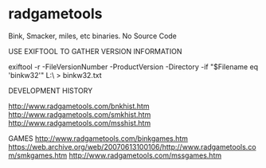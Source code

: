 # radgametools
Bink, Smacker, miles, etc binaries. No Source Code

USE EXIFTOOL TO GATHER VERSION INFORMATION

exiftool -r -FileVersionNumber -ProductVersion -Directory -if "$Filename eq 'binkw32'" L:\ > binkw32.txt

DEVELOPMENT HISTORY

http://www.radgametools.com/bnkhist.htm
http://www.radgametools.com/smkhist.htm
http://www.radgametools.com/msshist.htm

GAMES
http://www.radgametools.com/binkgames.htm
https://web.archive.org/web/20070613100106/http://www.radgametools.com/smkgames.htm
http://www.radgametools.com/mssgames.htm
